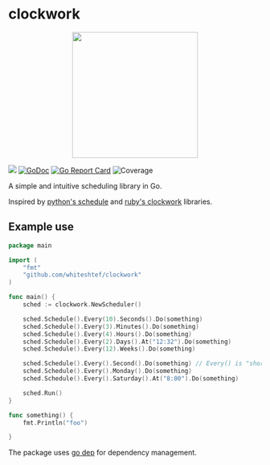 # clockwork

<p align="center"><img height=250 src ="https://github.com/whiteShtef/clockwork/raw/master/assets/logo/large.png" /></p>

[![](https://raw.githubusercontent.com/istio/fortio/master/docs/mentioned-badge.svg?sanitize=true)](https://github.com/avelino/awesome-go)
[![GoDoc](https://godoc.org/github.com/whiteshtef/clockwork?status.svg)](https://godoc.org/github.com/whiteshtef/clockwork)
[![Go Report Card](https://goreportcard.com/badge/github.com/whiteshtef/clockwork)](https://goreportcard.com/report/github.com/whiteshtef/clockwork)
![Coverage](http://gocover.io/_badge/github.com/whiteshtef/clockwork)


A simple and intuitive scheduling library in Go.

Inspired by [python's schedule](https://github.com/dbader/schedule) and [ruby's clockwork](https://github.com/adamwiggins/clockwork) libraries.


## Example use

```go
package main

import (
	"fmt"
	"github.com/whiteshtef/clockwork"
)

func main() {
	sched := clockwork.NewScheduler()

	sched.Schedule().Every(10).Seconds().Do(something)
	sched.Schedule().Every(3).Minutes().Do(something)
	sched.Schedule().Every(4).Hours().Do(something)
	sched.Schedule().Every(2).Days().At("12:32").Do(something)
	sched.Schedule().Every(12).Weeks().Do(something)

	sched.Schedule().Every().Second().Do(something) // Every() is "shorthand" for Every(1)
	sched.Schedule().Every().Monday().Do(something)
	sched.Schedule().Every().Saturday().At("8:00").Do(something)

	sched.Run()
}

func something() {
	fmt.Println("foo")

}
```

The package uses [go dep](https://golang.github.io/dep/) for dependency management.
